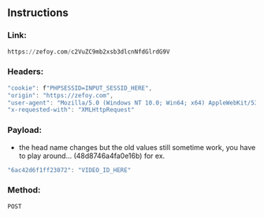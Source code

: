 ## Instructions

### Link:
```python
https://zefoy.com/c2VuZC9mb2xsb3dlcnNfdGlrdG9V
```

### Headers:
```js
"cookie": f"PHPSESSID=INPUT_SESSID_HERE",
"origin": "https://zefoy.com",
"user-agent": "Mozilla/5.0 (Windows NT 10.0; Win64; x64) AppleWebKit/537.36 (KHTML, like Gecko) Chrome/101.0.4951.54 Safari/537.36",
"x-requested-with": "XMLHttpRequest"
```
### Payload:
- the head name changes but the old values still sometime work, you have to play around... (48d8746a4fa0e16b) for ex.
```js
"6ac42d6f1ff23072": "VIDEO_ID_HERE"
```

### Method:
```js
POST
```
